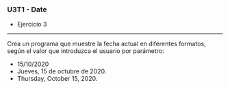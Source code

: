 ### U3T1 - Date

* Ejercicio 3
-----------
Crea un programa que muestre la fecha actual en diferentes formatos, según el valor que introduzca
el usuario por parámetro:
  * 15/10/2020
  * Jueves, 15 de octubre de 2020.
  * Thursday, October 15, 2020.

